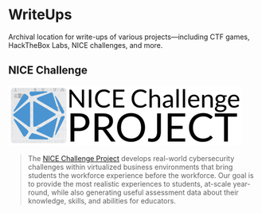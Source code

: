 # WriteUps
Archival location for write-ups of various projects—including CTF games, HackTheBox Labs, NICE challenges, and more.

## NICE Challenge

![](./NICEChallenge/images/HD-Nice-Logo-Black.jpg)

> The [NICE Challenge Project](https://nice-challenge.com/) develops real-world cybersecurity challenges within virtualized business environments that bring students the workforce experience before the workforce. Our goal is to provide the most realistic experiences to students, at-scale year-round, while also generating useful assessment data about their knowledge, skills, and abilities for educators.